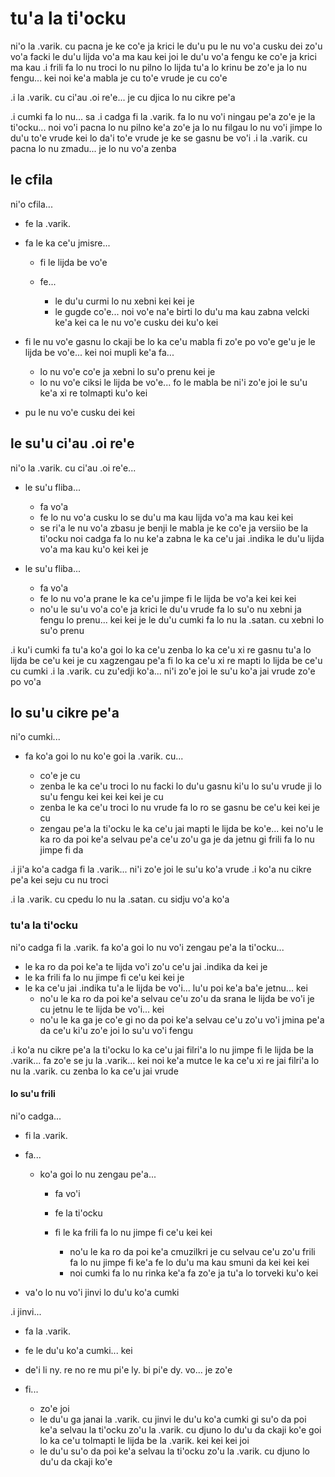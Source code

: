 # tu'a la ti'ocku
ni'o la .varik. cu pacna je ke co'e ja krici le du'u pu le nu vo'a cusku dei zo'u vo'a facki le du'u lijda vo'a ma kau kei joi le du'u vo'a fengu ke co'e ja krici ma kau
.i frili fa lo nu troci lo nu pilno lo lijda tu'a lo krinu be zo'e ja lo nu fengu... kei noi ke'a mabla je cu to'e vrude je cu co'e

.i la .varik. cu ci'au .oi re'e... je cu djica lo nu cikre pe'a

.i cumki fa lo nu... sa .i cadga fi la .varik. fa lo nu vo'i ningau pe'a zo'e je la ti'ocku... noi vo'i pacna lo nu pilno ke'a zo'e ja lo nu filgau lo nu vo'i jimpe lo du'u to'e vrude kei lo da'i to'e vrude je ke se gasnu be vo'i  .i la .varik. cu pacna lo nu zmadu... je lo nu vo'a zenba

## le cfila
ni'o cfila...

* fe la .varik.
* fa le ka ce'u jmisre...

    * fi le lijda be vo'e
    * fe...

      * le du'u curmi lo nu xebni kei kei je
      * le gugde co'e... noi vo'e na'e birti lo du'u ma kau zabna velcki ke'a kei ca le nu vo'e cusku dei ku'o kei

* fi le nu vo'e gasnu lo ckaji be lo ka ce'u mabla fi zo'e po vo'e ge'u je le lijda be vo'e... kei noi mupli ke'a fa...

  * lo nu vo'e co'e ja xebni lo su'o prenu kei je
  * lo nu vo'e ciksi le lijda be vo'e... fo le mabla be ni'i zo'e joi le su'u ke'a xi re tolmapti ku'o kei

* pu le nu vo'e cusku dei kei

## le su'u ci'au .oi re'e
ni'o la .varik. cu ci'au .oi re'e...

* le su'u fliba...

  * fa vo'a
  * fe lo nu vo'a cusku lo se du'u ma kau lijda vo'a ma kau kei kei
  * se ri'a le nu vo'a zbasu je benji le mabla je ke co'e ja versiio be la ti'ocku noi cadga fa lo nu ke'a zabna le ka ce'u jai .indika le du'u lijda vo'a ma kau ku'o kei kei je

* le su'u fliba...

  * fa vo'a
  * fe lo nu vo'a prane le ka ce'u jimpe fi le lijda be vo'a kei kei kei
  * no'u le su'u vo'a co'e ja krici le du'u vrude fa lo su'o nu xebni ja fengu lo prenu... kei kei je le du'u cumki fa lo nu la .satan. cu xebni lo su'o prenu

.i ku'i cumki fa tu'a ko'a goi lo ka ce'u zenba lo ka ce'u xi re gasnu tu'a lo lijda be ce'u kei je cu xagzengau pe'a fi lo ka ce'u xi re mapti lo lijda be ce'u cu cumki  .i la .varik. cu zu'edji ko'a... ni'i zo'e joi le su'u ko'a jai vrude zo'e po vo'a

## lo su'u cikre pe'a
ni'o cumki...

* fa ko'a goi lo nu ko'e goi la .varik. cu...

  * co'e je cu
  * zenba le ka ce'u troci lo nu facki lo du'u gasnu ki'u lo su'u vrude ji lo su'u fengu kei kei kei kei je cu
  * zenba le ka ce'u troci lo nu vrude fa lo ro se gasnu be ce'u kei kei je cu
  * zengau pe'a la ti'ocku le ka ce'u jai mapti le lijda be ko'e... kei no'u le ka ro da poi ke'a selvau pe'a ce'u zo'u ga je da jetnu gi frili fa lo nu jimpe fi da

.i ji'a ko'a cadga fi la .varik... ni'i zo'e joi le su'u ko'a vrude  .i ko'a nu cikre pe'a kei seju cu nu troci

.i la .varik. cu cpedu lo nu la .satan. cu sidju vo'a ko'a

### tu'a la ti'ocku
ni'o cadga fi la .varik. fa ko'a goi lo nu vo'i zengau pe'a la ti'ocku...

* le ka ro da poi ke'a te lijda vo'i zo'u ce'u jai .indika da kei je
* le ka frili fa lo nu jimpe fi ce'u kei kei je
* le ka ce'u jai .indika tu'a le lijda be vo'i... lu'u poi ke'a ba'e jetnu... kei
  * no'u le ka ro da poi ke'a selvau ce'u zo'u da srana le lijda be vo'i je cu jetnu le te lijda be vo'i... kei
  * no'u le ka ga je co'e gi no da poi ke'a selvau ce'u zo'u vo'i jmina pe'a da ce'u ki'u zo'e joi lo su'u vo'i fengu

.i ko'a nu cikre pe'a la ti'ocku lo ka ce'u jai filri'a lo nu jimpe fi le lijda be la .varik... fa zo'e se ju la .varik... kei noi ke'a mutce le ka ce'u xi re jai filri'a lo nu la .varik. cu zenba lo ka ce'u jai vrude

#### lo su'u frili
ni'o cadga...

* fi la .varik.
* fa...

  * ko'a goi lo nu zengau pe'a...

    * fa vo'i
    * fe la ti'ocku
    * fi le ka frili fa lo nu jimpe fi ce'u kei kei

      * no'u le ka ro da poi ke'a cmuzilkri je cu selvau ce'u zo'u frili fa lo nu jimpe fi ke'a fe lo du'u ma kau smuni da kei kei kei
      * noi cumki fa lo nu rinka ke'a fa zo'e ja tu'a lo torveki ku'o kei

* va'o lo nu vo'i jinvi lo du'u ko'a cumki

.i jinvi...

* fa la .varik.
* fe le du'u ko'a cumki... kei
* de'i li ny. re no re mu pi'e ly. bi pi'e dy. vo... je zo'e
* fi...

  * zo'e joi
  * le du'u ga janai la .varik. cu jinvi le du'u ko'a cumki gi su'o da poi ke'a selvau la ti'ocku zo'u la .varik. cu djuno lo du'u da ckaji ko'e goi lo ka ce'u tolmapti le lijda be la .varik. kei kei kei joi
  * le du'u su'o da poi ke'a selvau la ti'ocku zo'u la .varik. cu djuno lo du'u da ckaji ko'e
